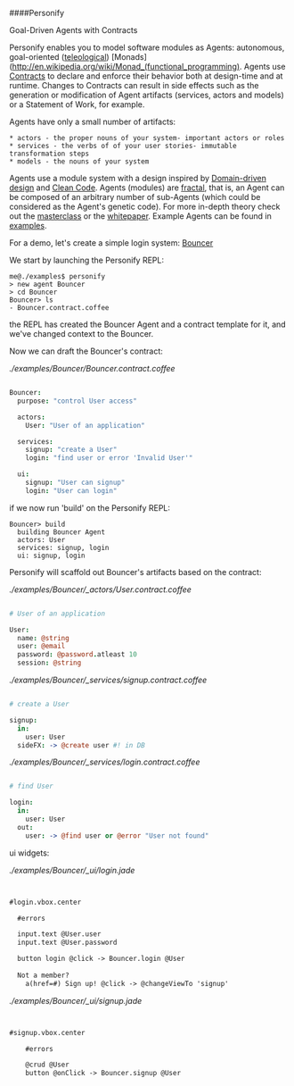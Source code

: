 ####Personify

Goal-Driven Agents with Contracts

Personify enables you to model software modules as Agents: autonomous, goal-oriented ([teleological](http://en.wikipedia.org/wiki/Teleology)) [Monads](http://en.wikipedia.org/wiki/Monad_(functional_programming).
Agents use [Contracts](http://en.wikipedia.org/wiki/Design_by_contract) to declare and enforce their behavior both at design-time and at runtime.  Changes to Contracts can result in side effects such as the generation or modification of Agent artifacts (services, actors and models) or a Statement of Work, for example.

Agents have only a small number of artifacts:

    * actors - the proper nouns of your system- important actors or roles
    * services - the verbs of of your user stories- immutable transformation steps
    * models - the nouns of your system 

Agents use a module system with a design inspired by [Domain-driven design](http://en.wikipedia.org/wiki/Domain-driven_design) and [Clean Code](http://www.amazon.com/Clean-Code-Handbook-Software-Craftsmanship/dp/0132350882). Agents (modules) are [fractal](http://erg4146.casaccia.enea.it/wwwerg26701/gad-pe02.htm), that is, an Agent can be composed of an arbitrary number of sub-Agents (which could be considered as the Agent's genetic code). For more in-depth theory check out the [masterclass](https://github.com/personify/personify-masterclass) or the [whitepaper](https://github.com/personify/personify-whitepaper).  Example Agents can be found in [examples](https://github.com/personify/Personify/tree/master/examples). 

For a demo, let's create a simple login system: [Bouncer](https://github.com/personify/Personify/tree/master/examples/Bouncer)

We start by launching the Personify REPL:

```
me@./examples$ personify 
> new agent Bouncer
> cd Bouncer
Bouncer> ls
- Bouncer.contract.coffee
```
the REPL has created the Bouncer Agent and a contract template for it, and we've changed context to the Bouncer.

Now we can draft the Bouncer's contract:
 
*./examples/Bouncer/Bouncer.contract.coffee*

```coffeescript

Bouncer:
  purpose: "control User access"

  actors:  
    User: "User of an application"

  services:    
    signup: "create a User"      
    login: "find user or error 'Invalid User'"

  ui:
    signup: "User can signup"
    login: "User can login"
```

if we now run 'build' on the Personify REPL:

```
Bouncer> build
  building Bouncer Agent
  actors: User
  services: signup, login
  ui: signup, login
```

Personify will scaffold out Bouncer's artifacts based on the contract:

*./examples/Bouncer/_actors/User.contract.coffee*

```coffeescript

# User of an application

User:
  name: @string
  user: @email 
  password: @password.atleast 10
  session: @string
```

*./examples/Bouncer/_services/signup.contract.coffee*

```coffeescript

# create a User

signup:      
  in: 
    user: User
  sideFX: -> @create user #! in DB
```

*./examples/Bouncer/_services/login.contract.coffee*

```coffeescript

# find User

login:
  in: 
    user: User
  out:
    user: -> @find user or @error "User not found"
```

ui widgets:

*./examples/Bouncer/_ui/login.jade*

```HTML


#login.vbox.center

  #errors

  input.text @User.user
  input.text @User.password 

  button login @click -> Bouncer.login @User
   
  Not a member?  
    a(href=#) Sign up! @click -> @changeViewTo 'signup'

```

*./examples/Bouncer/_ui/signup.jade*

```HTML


#signup.vbox.center

    #errors          

    @crud @User
    button @onClick -> Bouncer.signup @User

```



